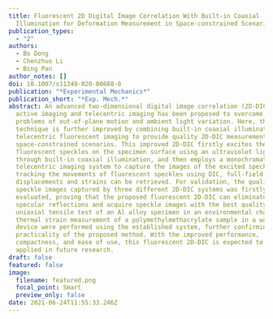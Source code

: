 ```yaml
---
title: Fluorescent 2D Digital Image Correlation With Built‐in Coaxial
  Illumination for Deformation Measurement in Space‐constrained Scenarios
publication_types:
  - "2"
authors:
  - Bo Dong
  - Chenzhuo Li
  - Bing Pan
author_notes: []
doi: 10.1007/s11340-020-00688-0
publication: "*Experimental Mechanics*"
publication_short: "*Exp. Mech.*"
abstract: An advanced two-dimensional digital image correlation (2D-DIC) using
  active imaging and telecentric imaging has been proposed to overcome the
  problems of out-of-plane motion and ambient light variation. Here, the
  technique is further improved by combining built-in coaxial illumination and
  telecentric fluorescent imaging to provide quality 2D-DIC measurement even in
  space-constrained scenarios. This improved 2D-DIC firstly excites the
  fluorescent speckles on the specimen surface using an ultraviolet light source
  through built-in coaxial illumination, and then employs a monochromatic
  telecentric imaging system to capture the images of the excited speckles. By
  tracking the movements of fluorescent speckles using DIC, full-field
  displacements and strains can be retrieved. For validation, the quality of
  speckle images captured by three different 2D-DIC systems was firstly
  evaluated, proving that the proposed fluorescent 2D-DIC can eliminate the
  specular reflections and acquire speckle images with the best quality. A
  uniaxial tensile test of an Al alloy specimen in an environmental chamber and
  thermal strain measurement of a polymethylmethacrylate sample in a water bath
  device were performed using the established system, further confirming the
  practicality of the proposed method. With the improved performance,
  compactness, and ease of use, this fluorescent 2D-DIC is expected to be widely
  applied in future research.
draft: false
featured: false
image:
  filename: featured.png
  focal_point: Smart
  preview_only: false
date: 2021-06-24T11:55:33.246Z
---
```

